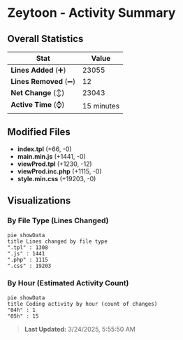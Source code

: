 # Zeytoon - Activity Summary 

## Overall Statistics

| Stat                   | Value                                                             |
| ---------------------- | ----------------------------------------------------------------- |
| **Lines Added** (➕)   | 23055                                          |
| **Lines Removed** (➖) | 12                                        |
| **Net Change** (↕)    | 23043                |
| **Active Time** (⌚)   | 15 minutes |


## Modified Files
- **index.tpl** (+66, -0)
- **main.min.js** (+1441, -0)
- **viewProd.tpl** (+1230, -12)
- **viewProd.inc.php** (+1115, -0)
- **style.min.css** (+19203, -0)

## Visualizations

### By File Type (Lines Changed)

```mermaid
pie showData
title Lines changed by file type
".tpl" : 1308
".js" : 1441
".php" : 1115
".css" : 19203
```

### By Hour (Estimated Activity Count)

```mermaid
pie showData
title Coding activity by hour (count of changes)
"04h" : 1
"05h" : 15
```


> **Last Updated:** 3/24/2025, 5:55:50 AM
